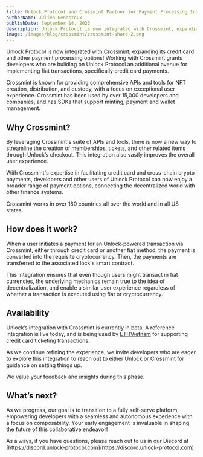 ```yaml
---
title: Unlock Protocol and Crossmint Partner for Payment Processing Integration
authorName: Julien Genestoux
publishDate: September 14, 2023
description: Unlock Protocol is now integrated with Crossmint, expanding its credit card and other payment processing options.
image: /images/blog/crossmint/crossmint-share-2.png
---
```


Unlock Protocol is now integrated with [Crossmint](https://crossmint.com), expanding its credit card and other payment processing options! Working with Crossmint grants developers who are building on Unlock Protocol an additional avenue for implementing fiat transactions, specifically credit card payments. 

Crossmint is known for providing comprehensive APIs and tools for NFT creation, distribution, and custody, with a focus on exceptional user experience. Crossmint has been used by over 15,000 developers and companies, and has SDKs that support minting, payment and wallet management.

## Why Crossmint?

By leveraging Crossmint's suite of APIs and tools, there is now a new way to streamline the creation of memberships, tickets, and other related items through Unlock’s checkout. This integration also vastly improves the overall user experience. 

With Crossmint's expertise in facilitating credit card and cross-chain crypto payments, developers and other users of Unlock Protocol can now enjoy a broader range of payment options, connecting the decentralized world with other finance systems.

Crossmint works in over 180 countries all over the world and in all US states.

## How does it work?

When a user initiates a payment for an Unlock-powered transaction via Crossmint, either through credit card or another fiat method, the payment is converted into the requisite cryptocurrency. Then, the payments are transferred to the associated lock's smart contract.

This integration ensures that even though users might transact in fiat currencies, the underlying mechanics remain true to the idea of decentralization, and enable a similar user experience regardless of whether a transaction is executed using fiat or cryptocurrency.

## Availability

Unlock’s integration with Crossmint is currently in beta. A reference integration is live today, and is being used by [ETHVietnam](https://www.eth-vietnam.com/) for supporting credit card ticketing transactions.

As we continue refining the experience, we invite developers who are eager to explore this integration to reach out to either Unlock or Crossmint for guidance on setting things up. 

We value your feedback and insights during this phase. 

## What’s next?

As we progress, our goal is to transition to a fully self-serve platform, empowering developers with a seamless and autonomous experience with a focus on composability. Your early engagement is invaluable in shaping the future of this collaborative endeavor! 

As always, if you have questions, please reach out to us in our Discord at [https://discord.unlock-protocol.com](https://discord.unlock-protocol.com)
